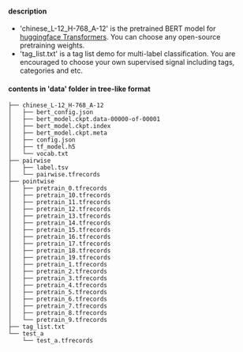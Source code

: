 #### description
- 'chinese_L-12_H-768_A-12' is the pretrained BERT model for [huggingface Transformers](https://github.com/huggingface/transformers). You can choose any open-source pretraining weights. 
- 'tag_list.txt' is a tag list demo for multi-label classification. You are encouraged to choose your own supervised signal including tags, categories and etc.

#### contents in 'data' folder in tree-like format
```
├── chinese_L-12_H-768_A-12  
│   ├── bert_config.json  
│   ├── bert_model.ckpt.data-00000-of-00001  
│   ├── bert_model.ckpt.index  
│   ├── bert_model.ckpt.meta  
│   ├── config.json  
│   ├── tf_model.h5  
│   └── vocab.txt  
├── pairwise  
│   ├── label.tsv  
│   └── pairwise.tfrecords  
├── pointwise  
│   ├── pretrain_0.tfrecords  
│   ├── pretrain_10.tfrecords  
│   ├── pretrain_11.tfrecords  
│   ├── pretrain_12.tfrecords  
│   ├── pretrain_13.tfrecords  
│   ├── pretrain_14.tfrecords  
│   ├── pretrain_15.tfrecords  
│   ├── pretrain_16.tfrecords  
│   ├── pretrain_17.tfrecords  
│   ├── pretrain_18.tfrecords  
│   ├── pretrain_19.tfrecords  
│   ├── pretrain_1.tfrecords  
│   ├── pretrain_2.tfrecords  
│   ├── pretrain_3.tfrecords  
│   ├── pretrain_4.tfrecords  
│   ├── pretrain_5.tfrecords  
│   ├── pretrain_6.tfrecords  
│   ├── pretrain_7.tfrecords  
│   ├── pretrain_8.tfrecords  
│   └── pretrain_9.tfrecords  
├── tag_list.txt  
└── test_a  
    └── test_a.tfrecords  
```